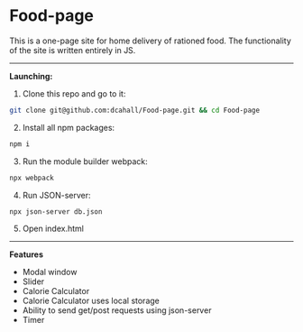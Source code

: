 # Food-page
This is a one-page site for home delivery of rationed food. The functionality of the site is written entirely in JS. 
____
**Launching:**
1. Clone this repo and go to it:
``` sh
git clone git@github.com:dcahall/Food-page.git && cd Food-page
```
2. Install all npm packages:
``` sh
npm i
```
3. Run the module builder webpack:
``` sh
npx webpack
```
4. Run JSON-server:
``` sh
npx json-server db.json
```
5. Open index.html
____
**Features**
- Modal window
- Slider
- Calorie Calculator 
- Calorie Calculator uses local storage
- Ability to send get/post requests using json-server
- Timer 



